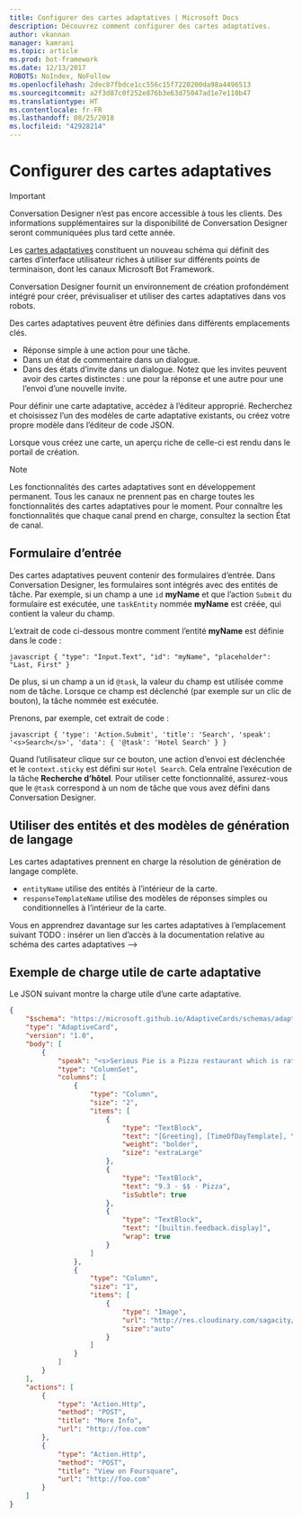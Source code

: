 ```yaml
---
title: Configurer des cartes adaptatives | Microsoft Docs
description: Découvrez comment configurer des cartes adaptatives.
author: vkannan
manager: kamrani
ms.topic: article
ms.prod: bot-framework
ms.date: 12/13/2017
ROBOTS: NoIndex, NoFollow
ms.openlocfilehash: 2dec87fbdce1cc556c15f7220200da98a4496513
ms.sourcegitcommit: a2f3d87c0f252e876b3e63d75047ad1e7e110b47
ms.translationtype: HT
ms.contentlocale: fr-FR
ms.lasthandoff: 08/25/2018
ms.locfileid: "42928214"
---
```

# <a name="configure-adaptive-cards"></a>Configurer des cartes adaptatives
> [!IMPORTANT]
> Conversation Designer n’est pas encore accessible à tous les clients. Des informations supplémentaires sur la disponibilité de Conversation Designer seront communiquées plus tard cette année.

Les <a href="http://adaptivecards.io" target="_blank">cartes adaptatives</a> constituent un nouveau schéma qui définit des cartes d’interface utilisateur riches à utiliser sur différents points de terminaison, dont les canaux Microsoft Bot Framework. 

Conversation Designer fournit un environnement de création profondément intégré pour créer, prévisualiser et utiliser des cartes adaptatives dans vos robots. 

Des cartes adaptatives peuvent être définies dans différents emplacements clés.

- Réponse simple à une action pour une tâche.
- Dans un état de commentaire dans un dialogue.
- Dans des états d’invite dans un dialogue. Notez que les invites peuvent avoir des cartes distinctes : une pour la réponse et une autre pour une l’envoi d’une nouvelle invite.

Pour définir une carte adaptative, accédez à l’éditeur approprié. Recherchez et choisissez l’un des modèles de carte adaptative existants, ou créez votre propre modèle dans l’éditeur de code JSON. 

Lorsque vous créez une carte, un aperçu riche de celle-ci est rendu dans le portail de création.

> [!NOTE]
> Les fonctionnalités des cartes adaptatives sont en développement permanent. Tous les canaux ne prennent pas en charge toutes les fonctionnalités des cartes adaptatives pour le moment. Pour connaître les fonctionnalités que chaque canal prend en charge, consultez la section État de canal.

## <a name="input-form"></a>Formulaire d’entrée

Des cartes adaptatives peuvent contenir des formulaires d’entrée. Dans Conversation Designer, les formulaires sont intégrés avec des entités de tâche. Par exemple, si un champ a une `id` **myName** et que l’action `Submit` du formulaire est exécutée, une `taskEntity` nommée **myName** est créée, qui contient la valeur du champ. 

L’extrait de code ci-dessous montre comment l’entité **myName** est définie dans le code :

``javascript
{
   "type": "Input.Text",
   "id": "myName",
   "placeholder": "Last, First"
}
``

De plus, si un champ a un id `@task`, la valeur du champ est utilisée comme nom de tâche. Lorsque ce champ est déclenché (par exemple sur un clic de bouton), la tâche nommée est exécutée. 

Prenons, par exemple, cet extrait de code :

``javascript
{
  'type': 'Action.Submit',
  'title': 'Search',
  'speak': '<s>Search</s>',
  'data': {
    '@task': 'Hotel Search'
  }
}
``

Quand l’utilisateur clique sur ce bouton, une action d’envoi est déclenchée et le `context.sticky` est défini sur `Hotel Search`. Cela entraîne l’exécution de la tâche **Recherche d’hôtel**. Pour utiliser cette fonctionnalité, assurez-vous que le `@task` correspond à un nom de tâche que vous avez défini dans Conversation Designer.

## <a name="use-entities-and-language-generation-templates"></a>Utiliser des entités et des modèles de génération de langage
Les cartes adaptatives prennent en charge la résolution de génération de langage complète.

* `entityName` utilise des entités à l’intérieur de la carte.
* `responseTemplateName` utilise des modèles de réponses simples ou conditionnelles à l’intérieur de la carte.

Vous en apprendrez davantage sur les cartes adaptatives à l’emplacement suivant TODO : insérer un lien d’accès à la documentation relative au schéma des cartes adaptatives -->

## <a name="sample-adaptive-card-payload"></a>Exemple de charge utile de carte adaptative

Le JSON suivant montre la charge utile d’une carte adaptative.

```json
{
    "$schema": "https://microsoft.github.io/AdaptiveCards/schemas/adaptive-card.json",
    "type": "AdaptiveCard",
    "version": "1.0",
    "body": [
        {
            "speak": "<s>Serious Pie is a Pizza restaurant which is rated 9.3 by customers.</s>",
            "type": "ColumnSet",
            "columns": [
                {
                    "type": "Column",
                    "size": "2",
                    "items": [
                        {
                            "type": "TextBlock",
                            "text": "[Greeting], [TimeOfDayTemplate], You can eat in {location}",
                            "weight": "bolder",
                            "size": "extraLarge"
                        },
                        {
                            "type": "TextBlock",
                            "text": "9.3 · $$ · Pizza",
                            "isSubtle": true
                        },
                        {
                            "type": "TextBlock",
                            "text": "[builtin.feedback.display]",
                            "wrap": true
                        }
                    ]
                },
                {
                    "type": "Column",
                    "size": "1",
                    "items": [
                        {
                            "type": "Image",
                            "url": "http://res.cloudinary.com/sagacity/image/upload/c_crop,h_670,w_635,x_0,y_0/c_scale,w_640/v1397425743/Untitled-4_lviznp.jpg",
                            "size":"auto"
                        }
                    ]
                }
            ]
        }
    ],
    "actions": [
        {
            "type": "Action.Http",
            "method": "POST",
            "title": "More Info",
            "url": "http://foo.com"
        },
        {
            "type": "Action.Http",
            "method": "POST",
            "title": "View on Foursquare",
            "url": "http://foo.com"
        }
    ]
}
```

